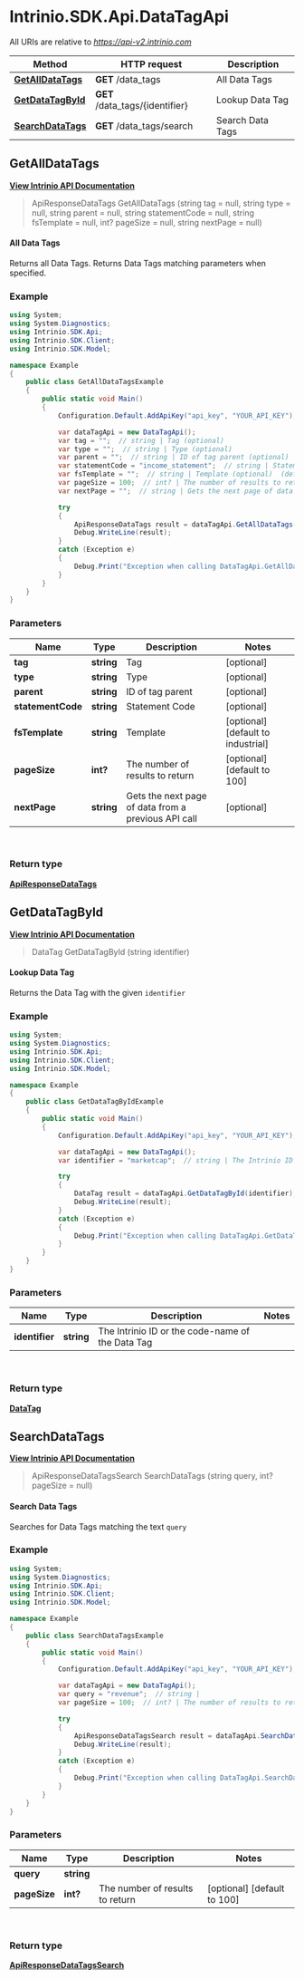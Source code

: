 # Intrinio.SDK.Api.DataTagApi

All URIs are relative to *https://api-v2.intrinio.com*

Method | HTTP request | Description
------------- | ------------- | -------------
[**GetAllDataTags**](DataTagApi.md#getalldatatags) | **GET** /data_tags | All Data Tags
[**GetDataTagById**](DataTagApi.md#getdatatagbyid) | **GET** /data_tags/{identifier} | Lookup Data Tag
[**SearchDataTags**](DataTagApi.md#searchdatatags) | **GET** /data_tags/search | Search Data Tags



[//]: # (START_OPERATION)

[//]: # (OPERATION:GetAllDataTags_v2)

[//]: # (ENDPOINT:/data_tags)

[//]: # (DOCUMENT_LINK:DataTagApi.md#getalldatatags)

<a name="getalldatatags"></a>
## **GetAllDataTags**

[**View Intrinio API Documentation**](https://docs.intrinio.com/documentation/api_v2/GetAllDataTags_v2)

> ApiResponseDataTags GetAllDataTags (string tag = null, string type = null, string parent = null, string statementCode = null, string fsTemplate = null, int? pageSize = null, string nextPage = null)

#### All Data Tags

Returns all Data Tags. Returns Data Tags matching parameters when specified.

### Example

[//]: # (START_CODE_EXAMPLE)

```csharp
using System;
using System.Diagnostics;
using Intrinio.SDK.Api;
using Intrinio.SDK.Client;
using Intrinio.SDK.Model;

namespace Example
{
    public class GetAllDataTagsExample
    {
        public static void Main()
        {
            Configuration.Default.AddApiKey("api_key", "YOUR_API_KEY");

            var dataTagApi = new DataTagApi();
            var tag = "";  // string | Tag (optional) 
            var type = "";  // string | Type (optional) 
            var parent = "";  // string | ID of tag parent (optional) 
            var statementCode = "income_statement";  // string | Statement Code (optional) 
            var fsTemplate = "";  // string | Template (optional)  (default to industrial)
            var pageSize = 100;  // int? | The number of results to return (optional)  (default to 100)
            var nextPage = "";  // string | Gets the next page of data from a previous API call (optional) 

            try
            {
                ApiResponseDataTags result = dataTagApi.GetAllDataTags(tag, type, parent, statementCode, fsTemplate, pageSize, nextPage);
                Debug.WriteLine(result);
            }
            catch (Exception e)
            {
                Debug.Print("Exception when calling DataTagApi.GetAllDataTags: " + e.Message );
            }
        }
    }
}
```

[//]: # (END_CODE_EXAMPLE)

### Parameters

Name | Type | Description  | Notes
------------- | ------------- | ------------- | -------------
 **tag** | **string**| Tag | [optional] 
 **type** | **string**| Type | [optional] 
 **parent** | **string**| ID of tag parent | [optional] 
 **statementCode** | **string**| Statement Code | [optional] 
 **fsTemplate** | **string**| Template | [optional] [default to industrial]
 **pageSize** | **int?**| The number of results to return | [optional] [default to 100]
 **nextPage** | **string**| Gets the next page of data from a previous API call | [optional] 
<br/>

### Return type

[**ApiResponseDataTags**](ApiResponseDataTags.md)

[//]: # (END_OPERATION)


[//]: # (START_OPERATION)

[//]: # (OPERATION:GetDataTagById_v2)

[//]: # (ENDPOINT:/data_tags/{identifier})

[//]: # (DOCUMENT_LINK:DataTagApi.md#getdatatagbyid)

<a name="getdatatagbyid"></a>
## **GetDataTagById**

[**View Intrinio API Documentation**](https://docs.intrinio.com/documentation/api_v2/GetDataTagById_v2)

> DataTag GetDataTagById (string identifier)

#### Lookup Data Tag

Returns the Data Tag with the given `identifier`

### Example

[//]: # (START_CODE_EXAMPLE)

```csharp
using System;
using System.Diagnostics;
using Intrinio.SDK.Api;
using Intrinio.SDK.Client;
using Intrinio.SDK.Model;

namespace Example
{
    public class GetDataTagByIdExample
    {
        public static void Main()
        {
            Configuration.Default.AddApiKey("api_key", "YOUR_API_KEY");

            var dataTagApi = new DataTagApi();
            var identifier = "marketcap";  // string | The Intrinio ID or the code-name of the Data Tag

            try
            {
                DataTag result = dataTagApi.GetDataTagById(identifier);
                Debug.WriteLine(result);
            }
            catch (Exception e)
            {
                Debug.Print("Exception when calling DataTagApi.GetDataTagById: " + e.Message );
            }
        }
    }
}
```

[//]: # (END_CODE_EXAMPLE)

### Parameters

Name | Type | Description  | Notes
------------- | ------------- | ------------- | -------------
 **identifier** | **string**| The Intrinio ID or the code-name of the Data Tag | 
<br/>

### Return type

[**DataTag**](DataTag.md)

[//]: # (END_OPERATION)


[//]: # (START_OPERATION)

[//]: # (OPERATION:SearchDataTags_v2)

[//]: # (ENDPOINT:/data_tags/search)

[//]: # (DOCUMENT_LINK:DataTagApi.md#searchdatatags)

<a name="searchdatatags"></a>
## **SearchDataTags**

[**View Intrinio API Documentation**](https://docs.intrinio.com/documentation/api_v2/SearchDataTags_v2)

> ApiResponseDataTagsSearch SearchDataTags (string query, int? pageSize = null)

#### Search Data Tags

Searches for Data Tags matching the text `query`

### Example

[//]: # (START_CODE_EXAMPLE)

```csharp
using System;
using System.Diagnostics;
using Intrinio.SDK.Api;
using Intrinio.SDK.Client;
using Intrinio.SDK.Model;

namespace Example
{
    public class SearchDataTagsExample
    {
        public static void Main()
        {
            Configuration.Default.AddApiKey("api_key", "YOUR_API_KEY");

            var dataTagApi = new DataTagApi();
            var query = "revenue";  // string | 
            var pageSize = 100;  // int? | The number of results to return (optional)  (default to 100)

            try
            {
                ApiResponseDataTagsSearch result = dataTagApi.SearchDataTags(query, pageSize);
                Debug.WriteLine(result);
            }
            catch (Exception e)
            {
                Debug.Print("Exception when calling DataTagApi.SearchDataTags: " + e.Message );
            }
        }
    }
}
```

[//]: # (END_CODE_EXAMPLE)

### Parameters

Name | Type | Description  | Notes
------------- | ------------- | ------------- | -------------
 **query** | **string**|  | 
 **pageSize** | **int?**| The number of results to return | [optional] [default to 100]
<br/>

### Return type

[**ApiResponseDataTagsSearch**](ApiResponseDataTagsSearch.md)

[//]: # (END_OPERATION)

